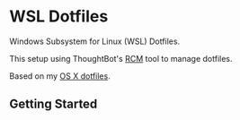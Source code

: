 WSL Dotfiles
============

Windows Subsystem for Linux (WSL) Dotfiles.

This setup using ThoughtBot's [RCM](https://github.com/thoughtbot/rcm) tool to manage dotfiles.

Based on my [OS X dotfiles](https://github.com/clarenceb/dotfiles_osx).

Getting Started
---------------

